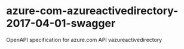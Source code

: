 # azure-com-azureactivedirectory-2017-04-01-swagger
OpenAPI specification for azure.com API vazureactivedirectory
